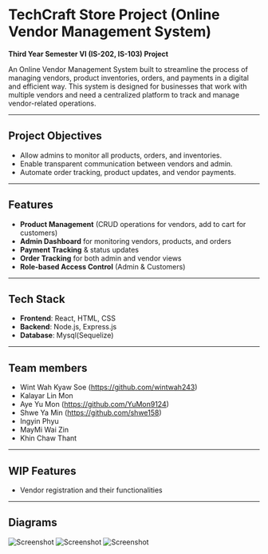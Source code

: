 # TechCraft Store Project (Online Vendor Management System) 
**Third Year Semester VI (IS-202, IS-103) Project**

An Online Vendor Management System built to streamline the process of managing vendors, product inventories, orders, and payments in a digital and efficient way. This system is designed for businesses that work with multiple vendors and need a centralized platform to track and manage vendor-related operations.

---

## Project Objectives

- Allow admins to monitor all products, orders, and inventories.
- Enable transparent communication between vendors and admin.
- Automate order tracking, product updates, and vendor payments.

---

## Features

- **Product Management** (CRUD operations for vendors, add to cart for customers)
- **Admin Dashboard** for monitoring vendors, products, and orders
- **Payment Tracking** & status updates
- **Order Tracking** for both admin and vendor views
- **Role-based Access Control** (Admin & Customers)

---

## Tech Stack

- **Frontend**: React, HTML, CSS 
- **Backend**: Node.js, Express.js
- **Database**: Mysql(Sequelize)

---

## Team members

- Wint Wah Kyaw Soe (https://github.com/wintwah243)
- Kalayar Lin Mon
- Aye Yu Mon (https://github.com/YuMon9124)
- Shwe Ya Min (https://github.com/shwe158)
- Ingyin Phyu
- MayMi Wai Zin
- Khin Chaw Thant

---

## WIP Features
- Vendor registration and their functionalities

---

## Diagrams

![Screenshot](https://i.postimg.cc/TPDFMK4h/class.jpg)
![Screenshot](https://i.postimg.cc/pVZ7HbqQ/Screenshot-2025-06-29-at-14-13-03.png)
![Screenshot](https://i.postimg.cc/GthX2tqF/photo-2025-06-29-14-16-35.jpg)


